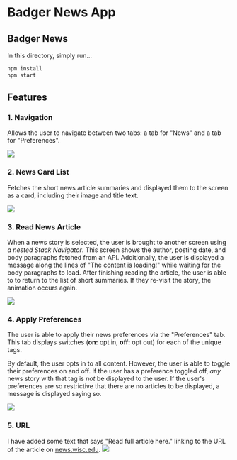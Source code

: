 #   Badger News App


## Badger News

In this directory, simply run...

```bash
npm install
npm start
```


## Features

### 1. Navigation

Allows the user to navigate between two tabs: a tab for "News" and a tab for "Preferences".

![](_figures/Step1.png)

### 2. News Card List

Fetches the short news article summaries and displayed them to the screen as a card, including their image and title text.

![](_figures/Step2.png)

### 3. Read News Article

When a news story is selected, the user is brought to another screen using _a nested Stack Navigator_. This screen shows the author, posting date, and body paragraphs fetched from an API. 
Additionally, the user is displayed a message along the lines of "The content is loading!" while waiting for the body paragraphs to load. After finishing reading the article, the user is able to to return to the list of short summaries. If they re-visit the story, the animation occurs again.

![](_figures/Step3.png)

### 4. Apply Preferences

The user is able to apply their news preferences via the "Preferences" tab. This tab displays switches (**on:** opt in, **off:** opt out) for each of the unique tags.

By default, the user opts in to all content. However, the user is able to toggle their preferences on and off. If the user has a preference toggled off, _any_ news story with that tag is _not_ be displayed to the user. If the user's preferences are so restrictive that there are no articles to be displayed, a message is displayed saying so.


![](_figures/Step4.png)

### 5. URL

I have added some text that says "Read full article here." linking to the URL of the article on [news.wisc.edu](https://news.wisc.edu/). 
![](_figures/Step5.png)
